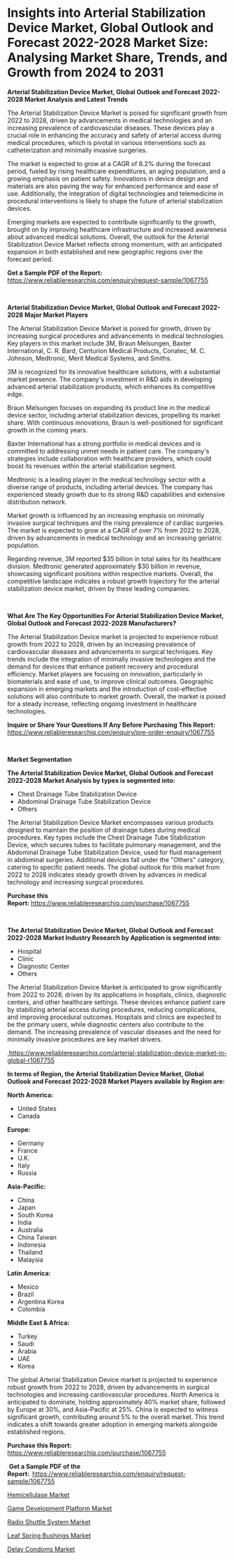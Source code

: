 <p><h1>Insights into Arterial Stabilization Device Market, Global Outlook and Forecast 2022-2028 Market Size: Analysing Market Share, Trends, and Growth from 2024 to 2031</h1></p><p><strong>Arterial Stabilization Device Market, Global Outlook and Forecast 2022-2028 Market Analysis and Latest Trends</strong></p>
<p><p>The Arterial Stabilization Device Market is poised for significant growth from 2022 to 2028, driven by advancements in medical technologies and an increasing prevalence of cardiovascular diseases. These devices play a crucial role in enhancing the accuracy and safety of arterial access during medical procedures, which is pivotal in various interventions such as catheterization and minimally invasive surgeries. </p><p>The market is expected to grow at a CAGR of 8.2% during the forecast period, fueled by rising healthcare expenditures, an aging population, and a growing emphasis on patient safety. Innovations in device design and materials are also paving the way for enhanced performance and ease of use. Additionally, the integration of digital technologies and telemedicine in procedural interventions is likely to shape the future of arterial stabilization devices. </p><p>Emerging markets are expected to contribute significantly to the growth, brought on by improving healthcare infrastructure and increased awareness about advanced medical solutions. Overall, the outlook for the Arterial Stabilization Device Market reflects strong momentum, with an anticipated expansion in both established and new geographic regions over the forecast period.</p></p>
<p><strong>Get a Sample PDF of the Report:&nbsp;</strong> <a href="https://www.reliableresearchiq.com/enquiry/request-sample/1067755">https://www.reliableresearchiq.com/enquiry/request-sample/1067755</a></p>
<p>&nbsp;</p>
<p><strong>Arterial Stabilization Device Market, Global Outlook and Forecast 2022-2028 Major Market Players</strong></p>
<p><p>The Arterial Stabilization Device Market is poised for growth, driven by increasing surgical procedures and advancements in medical technologies. Key players in this market include 3M, Braun Melsungen, Baxter International, C. R. Bard, Centurion Medical Products, Conatec, M. C. Johnson, Medtronic, Merit Medical Systems, and Smiths.</p><p>3M is recognized for its innovative healthcare solutions, with a substantial market presence. The company's investment in R&D aids in developing advanced arterial stabilization products, which enhances its competitive edge.</p><p>Braun Melsungen focuses on expanding its product line in the medical device sector, including arterial stabilization devices, propelling its market share. With continuous innovations, Braun is well-positioned for significant growth in the coming years.</p><p>Baxter International has a strong portfolio in medical devices and is committed to addressing unmet needs in patient care. The company's strategies include collaboration with healthcare providers, which could boost its revenues within the arterial stabilization segment.</p><p>Medtronic is a leading player in the medical technology sector with a diverse range of products, including arterial devices. The company has experienced steady growth due to its strong R&D capabilities and extensive distribution network.</p><p>Market growth is influenced by an increasing emphasis on minimally invasive surgical techniques and the rising prevalence of cardiac surgeries. The market is expected to grow at a CAGR of over 7% from 2022 to 2028, driven by advancements in medical technology and an increasing geriatric population.</p><p>Regarding revenue, 3M reported $35 billion in total sales for its healthcare division. Medtronic generated approximately $30 billion in revenue, showcasing significant positions within respective markets. Overall, the competitive landscape indicates a robust growth trajectory for the arterial stabilization device market, driven by these leading companies.</p></p>
<p>&nbsp;</p>
<p><strong>What Are The Key Opportunities For Arterial Stabilization Device Market, Global Outlook and Forecast 2022-2028 Manufacturers?</strong></p>
<p><p>The Arterial Stabilization Device market is projected to experience robust growth from 2022 to 2028, driven by an increasing prevalence of cardiovascular diseases and advancements in surgical techniques. Key trends include the integration of minimally invasive technologies and the demand for devices that enhance patient recovery and procedural efficiency. Market players are focusing on innovation, particularly in biomaterials and ease of use, to improve clinical outcomes. Geographic expansion in emerging markets and the introduction of cost-effective solutions will also contribute to market growth. Overall, the market is poised for a steady increase, reflecting ongoing investment in healthcare technologies.</p></p>
<p><strong>Inquire or Share Your Questions If Any Before Purchasing This Report:</strong> <a href="https://www.reliableresearchiq.com/enquiry/pre-order-enquiry/1067755">https://www.reliableresearchiq.com/enquiry/pre-order-enquiry/1067755</a></p>
<p>&nbsp;</p>
<p><strong>Market Segmentation</strong></p>
<p><strong>The Arterial Stabilization Device Market, Global Outlook and Forecast 2022-2028 Market Analysis by types is segmented into:</strong></p>
<p><ul><li>Chest Drainage Tube Stabilization Device</li><li>Abdominal Drainage Tube Stabilization Device</li><li>Others</li></ul></p>
<p><p>The Arterial Stabilization Device Market encompasses various products designed to maintain the position of drainage tubes during medical procedures. Key types include the Chest Drainage Tube Stabilization Device, which secures tubes to facilitate pulmonary management, and the Abdominal Drainage Tube Stabilization Device, used for fluid management in abdominal surgeries. Additional devices fall under the "Others" category, catering to specific patient needs. The global outlook for this market from 2022 to 2028 indicates steady growth driven by advances in medical technology and increasing surgical procedures.</p></p>
<p><strong>Purchase this Report:&nbsp;</strong><a href="https://www.reliableresearchiq.com/purchase/1067755">https://www.reliableresearchiq.com/purchase/1067755</a></p>
<p>&nbsp;</p>
<p><strong>The Arterial Stabilization Device Market, Global Outlook and Forecast 2022-2028 Market Industry Research by Application is segmented into:</strong></p>
<p><ul><li>Hospital</li><li>Clinic</li><li>Diagnostic Center</li><li>Others</li></ul></p>
<p><p>The Arterial Stabilization Device Market is anticipated to grow significantly from 2022 to 2028, driven by its applications in hospitals, clinics, diagnostic centers, and other healthcare settings. These devices enhance patient care by stabilizing arterial access during procedures, reducing complications, and improving procedural outcomes. Hospitals and clinics are expected to be the primary users, while diagnostic centers also contribute to the demand. The increasing prevalence of vascular diseases and the need for minimally invasive procedures are key market drivers.</p></p>
<p><a href="https://www.reliableresearchiq.com/arterial-stabilization-device-market-in-global-r1067755">&nbsp;https://www.reliableresearchiq.com/arterial-stabilization-device-market-in-global-r1067755</a></p>
<p><strong>In terms of Region, the Arterial Stabilization Device Market, Global Outlook and Forecast 2022-2028 Market Players available by Region are:</strong></p>
<p>
    <p> <strong> North America: </strong>
        <ul>
            <li>United States</li>
            <li>Canada</li>
        </ul>
        </p> 
    <p> <strong> Europe: </strong>
        <ul>
            <li>Germany</li>
            <li>France</li>
            <li>U.K.</li>
            <li>Italy</li>
            <li>Russia</li>
        </ul>
        </p> 
    <p> <strong> Asia-Pacific: </strong>
        <ul>
            <li>China</li>
            <li>Japan</li>
            <li>South Korea</li>
            <li>India</li>
            <li>Australia</li>
            <li>China Taiwan</li>
            <li>Indonesia</li>
            <li>Thailand</li>
            <li>Malaysia</li>
        </ul>
        </p> 
    <p> <strong> Latin America: </strong>
        <ul>
            <li>Mexico</li>
            <li>Brazil</li>
            <li>Argentina Korea</li>
            <li>Colombia</li>
        </ul>
        </p> 
    <p> <strong> Middle East & Africa: </strong>
        <ul>
            <li>Turkey</li>
            <li>Saudi</li>
            <li>Arabia</li>
            <li>UAE</li>
            <li>Korea</li>
        </ul>
    </p>
    </p>
<p><p>The global Arterial Stabilization Device market is projected to experience robust growth from 2022 to 2028, driven by advancements in surgical technologies and increasing cardiovascular procedures. North America is anticipated to dominate, holding approximately 40% market share, followed by Europe at 30%, and Asia-Pacific at 25%. China is expected to witness significant growth, contributing around 5% to the overall market. This trend indicates a shift towards greater adoption in emerging markets alongside established regions.</p></p>
<p><strong>Purchase this Report: </strong><a href="https://www.reliableresearchiq.com/purchase/1067755">https://www.reliableresearchiq.com/purchase/1067755</a></p>
<p>&nbsp;<strong>Get a Sample PDF of the Report:&nbsp;&nbsp;</strong><a href="https://www.reliableresearchiq.com/enquiry/request-sample/1067755">https://www.reliableresearchiq.com/enquiry/request-sample/1067755</a></p>
<p><strong></strong></p>
<p><p><a href="https://medium.com/@flaviobaku134/this-hemicellulase-market-research-report-evaluates-the-key-market-trends-drivers-and-affecting-24d3f7f4b456">Hemicellulase Market</a></p><p><a href="https://www.linkedin.com/pulse/game-development-platform-market-trends-focusing-insight-qfztf?trackingId=oWaj56biQGCNtcfCynwXjg%3D%3D">Game Development Platform Market</a></p><p><a href="https://issuu.com/reportprime-2/docs/radio-shuttle-system-market-size-20_0f8a279d4c6f0b">Radio Shuttle System Market</a></p><p><a href="https://medium.com/@ikki1019/the-leaf-spring-bushings-market-insights-report-offers-an-in-depth-and-thorough-analysis-of-the-104b43edfcce">Leaf Spring Bushings Market</a></p><p><a href="https://www.linkedin.com/pulse/delay-condoms-market2024-2031-industry-insights-investment-sxi2f?trackingId=y4h57wlGTJWe%2FUPB0t7drQ%3D%3D">Delay Condoms Market</a></p></p>